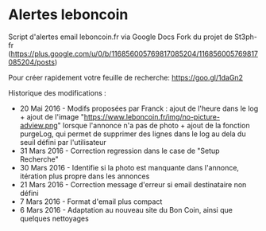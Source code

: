 Alertes leboncoin
====================

Script d'alertes email leboncoin.fr via Google Docs
Fork du projet de St3ph-fr (https://plus.google.com/u/0/b/116856005769817085204/116856005769817085204/posts)

Pour créer rapidement votre feuille de recherche: https://goo.gl/1daGn2

Historique des modifications :
 * 20 Mai 2016 - Modifs proposées par Franck : ajout de l'heure dans le log + ajout de l'image "https://www.leboncoin.fr/img/no-picture-adview.png" lorsque l'annonce n'a pas de photo + ajout de la fonction purgeLog, qui permet de supprimer des lignes dans le log au dela du seuil défini par l'utilisateur
 * 31 Mars 2016 - Correction regression dans le case de "Setup Recherche"
 * 30 Mars 2016 - Identifie si la photo est manquante dans l'annonce, itération plus propre dans les annonces
 * 21 Mars 2016 - Correction message d'erreur si email destinataire non défini
 * 7 Mars 2016 - Format d'email plus compact
 * 6 Mars 2016 - Adaptation au nouveau site du Bon Coin, ainsi que quelques nettoyages
